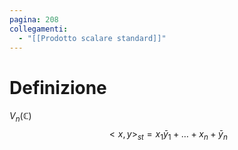 ```yaml
---
pagina: 208
collegamenti:
  - "[[Prodotto scalare standard]]"
---
```

# Definizione
$V_n(\mathbb{C})$
$$<x,y>_{st}=x_{1}\bar y_{1}+\ldots+x_{n}+\bar y_{n}$$